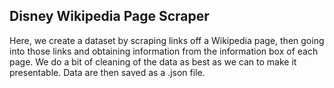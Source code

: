 ## Disney Wikipedia Page Scraper

Here, we create a dataset by scraping links off a Wikipedia page, then going into those links and obtaining information from the
information box of each page. We do a bit of cleaning of the data as best as we can to make it presentable. Data are then saved 
as a .json file.




